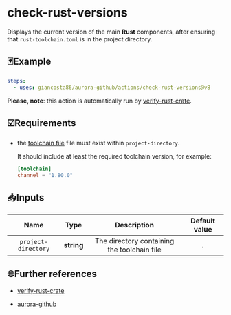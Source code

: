 # check-rust-versions

Displays the current version of the main **Rust** components, after ensuring that `rust-toolchain.toml` is in the project directory.

## 🃏Example

```yaml
steps:
  - uses: giancosta86/aurora-github/actions/check-rust-versions@v8
```

**Please, note**: this action is automatically run by [verify-rust-crate](../verify-rust-crate/README.md).

## ☑️Requirements

- the [toolchain file](https://rust-lang.github.io/rustup/overrides.html#the-toolchain-file) file must exist within `project-directory`.

  It should include at least the required toolchain version, for example:

  ```toml
  [toolchain]
  channel = "1.80.0"
  ```

## 📥Inputs

|        Name         |    Type    |                 Description                 | Default value |
| :-----------------: | :--------: | :-----------------------------------------: | :-----------: |
| `project-directory` | **string** | The directory containing the toolchain file |     **.**     |

## 🌐Further references

- [verify-rust-crate](../verify-rust-crate/README.md)

- [aurora-github](../../README.md)
